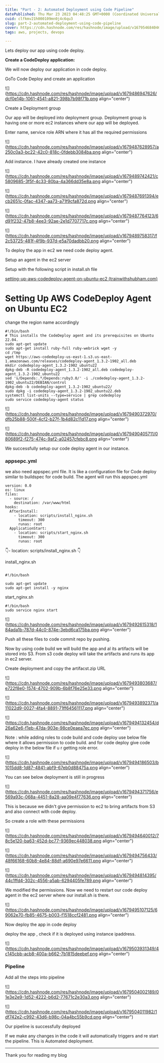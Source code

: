 ```yaml
---
title: "Part - 2: Automated Deployment using Code Pipeline"
datePublished: Thu Mar 23 2023 04:48:25 GMT+0000 (Coordinated Universal Time)
cuid: clfkmv21h000109mn0j4c6qu3
slug: part-2-automated-deployment-using-code-pipeline
cover: https://cdn.hashnode.com/res/hashnode/image/upload/v1679546840461/27d516f2-71c1-40f1-8e93-a53cd41cc545.png
tags: aws, projects, devops

---
```


Lets deploy our app using code deploy.

**Create a CodeDeploy application:**

We will now deploy our application in code deploy.

GoTo Code Deploy and create an application

![](https://cdn.hashnode.com/res/hashnode/image/upload/v1679486947626/dcf0e14b-1061-4541-a821-398b7b98f71b.png align="center")

Create a Deployment group

Our app will be deployed into deployment group. Deployment group is having one or more ec2 instances where our app will be deployed.

Enter name, service role ARN where it has all the required permissions

![](https://cdn.hashnode.com/res/hashnode/image/upload/v1679487628957/a250c0a3-bc22-42c0-818c-0fdebb3084ba.png align="center")

Add instance. I have already created one instance

![](https://cdn.hashnode.com/res/hashnode/image/upload/v1679489742421/c5809685-3f5f-4c33-80ba-4a366dd35e8a.png align="center")

![](https://cdn.hashnode.com/res/hashnode/image/upload/v1679487691394/ecb2651c-0fac-4347-aa73-a71f9cfa872d.png align="center")

![](https://cdn.hashnode.com/res/hashnode/image/upload/v1679487764123/6d91f232-47b8-4ee3-92ae-2e1d7707717c.png align="center")

![](https://cdn.hashnode.com/res/hashnode/image/upload/v1679489758317/f2c53725-481f-4f9b-937d-e5a70dadbb20.png align="center")

To deploy the app in ec2 we need code deploy agent.

Setup an agent in the ec2 server

Setup with the following script in install.sh file

[setting-up-aws-codedeploy-agent-on-ubuntu-ec2 (](https://www.trainwithshubham.com/blog/setting-up-aws-codedeploy-agent-on-ubuntu-ec2)[trainwithshubham.com](http://trainwithshubham.com)[)](https://www.trainwithshubham.com/blog/setting-up-aws-codedeploy-agent-on-ubuntu-ec2)

# Setting Up AWS CodeDeploy Agent on Ubuntu EC2

change the region name accordingly

```plaintext
#!/bin/bash 
# This installs the CodeDeploy agent and its prerequisites on Ubuntu 22.04.  
sudo apt-get update 
sudo apt-get install ruby-full ruby-webrick wget -y 
cd /tmp 
wget https://aws-codedeploy-us-east-1.s3.us-east-1.amazonaws.com/releases/codedeploy-agent_1.3.2-1902_all.deb 
mkdir codedeploy-agent_1.3.2-1902_ubuntu22 
dpkg-deb -R codedeploy-agent_1.3.2-1902_all.deb codedeploy-agent_1.3.2-1902_ubuntu22 
sed 's/Depends:.*/Depends:ruby3.0/' -i ./codedeploy-agent_1.3.2-1902_ubuntu22/DEBIAN/control 
dpkg-deb -b codedeploy-agent_1.3.2-1902_ubuntu22/ 
sudo dpkg -i codedeploy-agent_1.3.2-1902_ubuntu22.deb 
systemctl list-units --type=service | grep codedeploy 
sudo service codedeploy-agent status
```

![](https://cdn.hashnode.com/res/hashnode/image/upload/v1679490372970/dfb25b88-500f-4cf2-b27f-1b4d82c11d17.png align="center")

![](https://cdn.hashnode.com/res/hashnode/image/upload/v1679490405711/080689f2-f275-474c-9af2-a02457cfebc8.png align="center")

We successfully setup our code deploy agent in our instance.

### appsepc.yml

we also need appspec.yml file. It is like a configuration file for Code deploy similar to buildspec for code build. The agent will run this appspec.yml

```plaintext
version: 0.0
os: linux
files:
  - source: /
    destination: /var/www/html
hooks:
  AfterInstall:
    - location: scripts/install_nginx.sh
      timeout: 300
      runas: root
  ApplicationStart:
    - location: scripts/start_nginx.sh
      timeout: 300
      runas: root
```

👇- location: scripts/install\_nginx.sh 👇

install\_nginx.sh

```plaintext

#!/bin/bash

sudo apt-get update
sudo apt-get install -y nginx
```

start\_nginx.sh

```plaintext
#!/bin/bash
sudo service nginx start
```

![](https://cdn.hashnode.com/res/hashnode/image/upload/v1679492615318/184ada1b-787d-44c0-874e-3ebd6ca175ba.png align="center")

Push all these files to code commit repo by pushing.

Now by using code build we will build the app and al its artifacts will be stored into S3. From s3 code deploy will take the artifacts and runs its app in ec2 server.

Create deployment and copy the artifacst.zip URL

![](https://cdn.hashnode.com/res/hashnode/image/upload/v1679493803687/e722f8e0-1574-4702-909b-6b8f76e25e33.png align="center")

![](https://cdn.hashnode.com/res/hashnode/image/upload/v1679493892371/a11022d9-0027-4fa4-8891-71ff64561117.png align="center")

![](https://cdn.hashnode.com/res/hashnode/image/upload/v1679494132454/d26a62e6-f1eb-47da-903e-98ce0eaea7ec.png align="center")

Note : while adding roles to code build and code deploy use below file where it allows permission to code build. and for code deploy give code deploy in the below file if u r getting role error.

![](https://cdn.hashnode.com/res/hashnode/image/upload/v1679494186503/b1015dd8-1d87-4841-abf9-67eb0d88475a.png align="center")

You can see below deployment is still in progress

![](https://cdn.hashnode.com/res/hashnode/image/upload/v1679494371756/e569a93c-068a-4451-8a28-aa09e4f77636.png align="center")

This is because we didn't give permission to ec2 to bring artifacts from S3 and also connect with code deploy.

So create a role with these permissions

![](https://cdn.hashnode.com/res/hashnode/image/upload/v1679494640012/78c5e120-ba63-452d-bc77-9369ec448038.png align="center")

![](https://cdn.hashnode.com/res/hashnode/image/upload/v1679494756433/48f66168-60b8-4e84-88df-a690e97e6611.png align="center")

![](https://cdn.hashnode.com/res/hashnode/image/upload/v1679494814395/44c1ffd4-302c-4556-a5ab-6294405fe789.png align="center")

We modified the permissions. Now we need to restart our code deploy agent in the ec2 server where our install.sh is there.

![](https://cdn.hashnode.com/res/hashnode/image/upload/v1679495107125/69062e70-fb85-4675-b003-f1518ccf2481.png align="center")

Now deploy the app in code deploy

deploy the app , check if it is deployed using instance ipaddress.

![](https://cdn.hashnode.com/res/hashnode/image/upload/v1679503931349/4c145cbb-acb8-400a-b662-7b1815deebef.png align="center")

### Pipeline

Add all the steps into pipeline

![](https://cdn.hashnode.com/res/hashnode/image/upload/v1679504002189/01e3e2e9-1d52-4222-b6d2-77671c2e30a3.png align="center")

![](https://cdn.hashnode.com/res/hashnode/image/upload/v1679504011982/1df742e2-c992-43d6-b98c-04a4bc55b9cd.png align="center")

Our pipeline is successfully deployed

If we make any changes in the code it will automatically triggers and re start the pipeline. This is Automated deployment.

---

Thank you for reading my blog